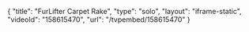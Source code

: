 {
    "title": "FurLifter Carpet Rake",
    "type": "solo",
    "layout": "iframe-static",
    "videoId": "158615470",
    "url": "\/tvpembed\/158615470"
}